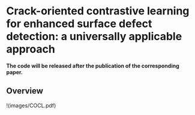 # Crack-oriented contrastive learning for enhanced surface defect detection: a universally applicable approach

**The code will be released after the publication of the corresponding paper.**

## Overview
!(images/COCL.pdf)
